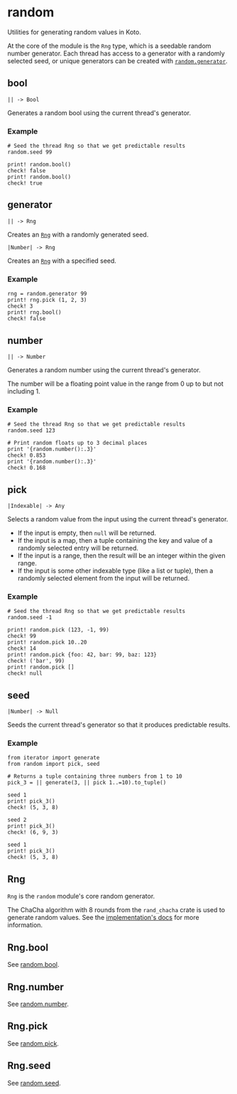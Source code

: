 # random

Utilities for generating random values in Koto.

At the core of the module is the `Rng` type, which is a seedable random
number generator. Each thread has access to a generator with a randomly
selected seed, or unique generators can be created with [`random.generator`](#generator).

## bool

```kototype
|| -> Bool
```

Generates a random bool using the current thread's generator.

### Example

```koto
# Seed the thread Rng so that we get predictable results
random.seed 99

print! random.bool()
check! false
print! random.bool()
check! true
```

## generator

```kototype
|| -> Rng
```

Creates an [`Rng`](#rng) with a randomly generated seed.

```kototype
|Number| -> Rng
```

Creates an [`Rng`](#rng) with a specified seed.



### Example

```koto
rng = random.generator 99
print! rng.pick (1, 2, 3)
check! 3
print! rng.bool()
check! false
```


## number

```kototype
|| -> Number
```

Generates a random number using the current thread's generator.

The number will be a floating point value in the range from 0 up to but not
including 1.

### Example

```koto
# Seed the thread Rng so that we get predictable results
random.seed 123

# Print random floats up to 3 decimal places
print '{random.number():.3}'
check! 0.853
print '{random.number():.3}'
check! 0.168
```

## pick

```kototype
|Indexable| -> Any
```

Selects a random value from the input using the current thread's generator.

- If the input is empty, then `null` will be returned.
- If the input is a map, then a tuple containing the key and value of a
  randomly selected entry will be returned.
- If the input is a range, then the result will be an integer within the given
  range.
- If the input is some other indexable type (like a list or tuple), 
  then a randomly selected element from the input will be returned. 


### Example

```koto
# Seed the thread Rng so that we get predictable results
random.seed -1

print! random.pick (123, -1, 99)
check! 99
print! random.pick 10..20
check! 14
print! random.pick {foo: 42, bar: 99, baz: 123}
check! ('bar', 99)
print! random.pick []
check! null
```

## seed

```kototype
|Number| -> Null
```

Seeds the current thread's generator so that it produces predictable results.


### Example

```koto
from iterator import generate
from random import pick, seed

# Returns a tuple containing three numbers from 1 to 10
pick_3 = || generate(3, || pick 1..=10).to_tuple()

seed 1
print! pick_3()
check! (5, 3, 8)

seed 2
print! pick_3()
check! (6, 9, 3)

seed 1
print! pick_3()
check! (5, 3, 8)
```

## Rng

`Rng` is the `random` module's core random generator.

The ChaCha algorithm with 8 rounds from the `rand_chacha` crate is used to
generate random values. 
See the [implementation's docs][chacha-docs] for more information.

## Rng.bool

See [random.bool](#bool).

## Rng.number

See [random.number](#number).

## Rng.pick

See [random.pick](#pick).

## Rng.seed

See [random.seed](#seed).


[chacha-docs]: https://docs.rs/rand_chacha/latest/rand_chacha/struct.ChaCha8Rng.html
